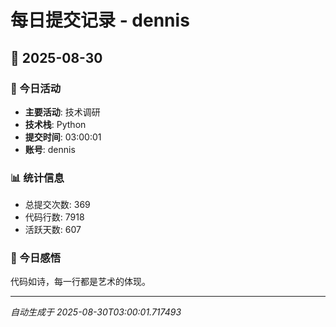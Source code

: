 # 每日提交记录 - dennis

## 📅 2025-08-30

### 🎯 今日活动
- **主要活动**: 技术调研
- **技术栈**: Python
- **提交时间**: 03:00:01
- **账号**: dennis

### 📊 统计信息
- 总提交次数: 369
- 代码行数: 7918
- 活跃天数: 607

### 💭 今日感悟
代码如诗，每一行都是艺术的体现。

---
*自动生成于 2025-08-30T03:00:01.717493*
